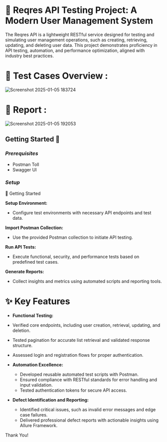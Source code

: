 # 🔄 Reqres API Testing Project: A Modern User Management System

The Reqres API is a lightweight RESTful service designed for testing and simulating user management operations, such as creating, retrieving, updating, and deleting user data. This project demonstrates proficiency in API testing, automation, and performance optimization, aligned with industry best practices.

# 📂 Test Cases Overview :
![Screenshot 2025-01-05 183724](https://github.com/user-attachments/assets/f8582a9d-da08-4fb4-8496-89a369dbd938)

# 💼 Report :
![Screenshot 2025-01-05 192053](https://github.com/user-attachments/assets/5b7e1d0a-ad04-4651-81f8-277b53ee460e)

## Getting Started 🚀
### *Prerequisites*
- Postman Toll
- Swagger UI
  
### *Setup*
 🚀 Getting Started
 
**Setup Environment:**
- Configure test environments with necessary API endpoints and test data.

 **Import Postman Collection:**
- Use the provided Postman collection to initiate API testing.

**Run API Tests:**
- Execute functional, security, and performance tests based on predefined test cases.

**Generate Reports:**
- Collect insights and metrics using automated scripts and reporting tools.

# ✨ Key Features

- **Functional Testing:**
- Verified core endpoints, including user creation, retrieval, updating, and deletion.
- Tested pagination for accurate list retrieval and validated response structure.
- Assessed login and registration flows for proper authentication.

- **Automation Excellence:**

  - Developed reusable automated test scripts with Postman.
  - Ensured compliance with RESTful standards for error handling and input validation.
  - Tested authentication tokens for secure API access.
    
- **Defect Identification and Reporting:**
  
  - Identified critical issues, such as invalid error messages and edge case failures.
  - Delivered professional defect reports with actionable insights using Allure Framework.

 Thank You!
